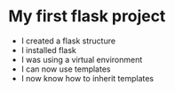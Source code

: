 # My first flask project

- I created a flask structure
- I installed flask
- I was using a virtual environment
- I can now use templates
- I now know how to inherit templates